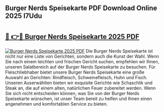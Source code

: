 ## Burger Nerds Speisekarte PDF Download Online 2025 I7Udu

# <h2><a href="http://gc8z8o4.nevu.top/?p=Burger+Nerds+Speisekarte">🔗 👉🔴 Burger Nerds Speisekarte 2025 PDF</a></h2>

[![Burger Nerds Speisekarte 2025 PDF](https://i.imgur.com/dBaPXMq.png)](http://gc8z8o4.nevu.top/?p=Burger+Nerds+Speisekarte)
Die Burger Nerds Speisekarte ist nicht nur eine Liste von Gerichten, sondern auch die Kunst der Wahl. Wenn Sie nach einem leichten und frischen Gericht suchen, empfehlen wir Ihnen, unseren Salatbereich auf der Burger Nerds Speisekarte zu besuchen. Für Fleischliebhaber bietet unsere Burger Nerds Speisekarte eine große Auswahl an Gerichten: Rindfleisch, Schweinefleisch, Huhn und Fisch. Unseren Auserwählten bieten wir exquisite Gerichte wie Schaschlik und Steak an, die auf einem alten, natürlichen Feuer zubereitet werden. Wenn Sie sich nicht entscheiden können, was Sie von der Burger Nerds Speisekarte wünschen, ist unser Team bereit zu helfen und Ihnen einen angenehmen und komfortablen Service zu bieten.
